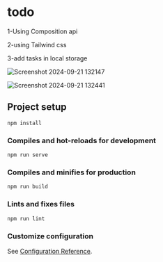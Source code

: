 # todo

1-Using Composition api

2-using Tailwind css

3-add tasks in local storage

![Screenshot 2024-09-21 132147](https://github.com/user-attachments/assets/0c706889-142b-4a2c-942b-f2c48111fc15)

![Screenshot 2024-09-21 132441](https://github.com/user-attachments/assets/39134f01-1334-41c8-91cb-2e7b2d655e28)








## Project setup
```
npm install
```

### Compiles and hot-reloads for development
```
npm run serve
```

### Compiles and minifies for production
```
npm run build
```

### Lints and fixes files
```
npm run lint
```

### Customize configuration
See [Configuration Reference](https://cli.vuejs.org/config/).
